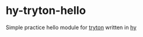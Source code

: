 # hy-tryton-hello
Simple practice hello module for [tryton](http://www.tryton.org/) written in [hy](http://hylang.org)
